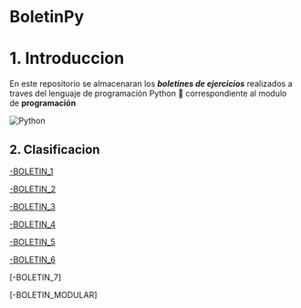 # BoletinPy

# **1. Introduccion**

En este repositorio se almacenaran los **_boletines de ejercicios_** realizados a traves del lenguaje de programación Python 🐍 correspondiente al modulo de **programación**

![Python][Python]

[Python]:https://i.gifer.com/7LIV.gif

## **2. Clasificacion**

[-BOLETIN_1](https://github.com/migreydev/BoletinPy/tree/master/BOLETIN_1)

[-BOLETIN_2](https://github.com/migreydev/BoletinPy/tree/master/BOLETIN_2)

[-BOLETIN_3](https://github.com/migreydev/BoletinPy/tree/master/BOLETIN_3)

[-BOLETIN_4](https://github.com/migreydev/BoletinPy/tree/master/BOLETIN_4)

[-BOLETIN_5](https://github.com/migreydev/BoletinPy/tree/master/BOLETIN_5)

[-BOLETIN_6](https://github.com/migreydev/BoletinPy/tree/master/BOLETIN_6)

[-BOLETIN_7]

[-BOLETIN_MODULAR]

